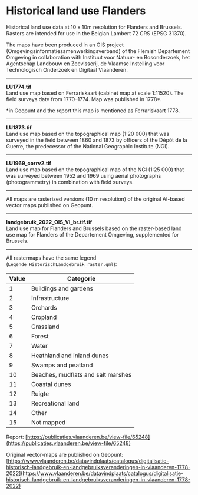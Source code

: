 # Historical land use Flanders

Historical land use data at 10 x 10m resolution for Flanders and Brussels.
Rasters are intended for use in the Belgian Lambert 72 CRS (EPSG 31370).

The maps have been produced in an OIS project (Omgevingsinformatiesamenwerkingsverband) of the Flemish Departement Omgeving in collaboration with Instituut voor Natuur- en Bosonderzoek, het Agentschap Landbouw en Zeevisserij, de Vlaamse Instelling voor Technologisch Onderzoek en Digitaal Vlaanderen.

---

**LU1774.tif**  
Land use map based on Ferrariskaart (cabinet map at scale 1:11520). The field surveys date from 1770–1774. Map was published in 1778*.

*in Geopunt and the report this map is mentioned as Ferrariskaart 1778.

---

**LU1873.tif**  
Land use map based on the topographical map (1:20 000) that was surveyed in the field between 1860 and 1873 by officers of the Dépôt de la Guerre, the predecessor of the National Geographic Institute (NGI).

---

**LU1969_corrv2.tif**  
Land use map based on the topographical map of the NGI (1:25 000) that was surveyed between 1952 and 1969 using aerial photographs (photogrammetry) in combination with field surveys.

---

All maps are rasterized versions (10 m resolution) of the original AI-based vector maps published on Geopunt.

---

**landgebruik_2022_OIS_Vl_br.tif.tif**  
Land use map for Flanders and Brussels based on the raster-based land use map for Flanders of the Departement Omgeving, supplemented for Brussels.

---

All rastermaps have the same legend (`Legende_HistorischLandgebruik_raster.qml`):

| Value | Categorie                              |
|-------|----------------------------------------|
| 1     | Buildings and gardens                  |
| 2     | Infrastructure                         |
| 3     | Orchards                               |
| 4     | Cropland                               |
| 5     | Grassland                              |
| 6     | Forest                                 |
| 7     | Water                                  |
| 8     | Heathland and inland dunes             |
| 9     | Swamps and peatland                    |
| 10    | Beaches, mudflats and salt marshes     |
| 11    | Coastal dunes                          |
| 12    | Ruigte                                 |
| 13    | Recreational land                      |
| 14    | Other                                  |
| 15    | Not mapped                             |


Report: [https://publicaties.vlaanderen.be/view-file/65248](https://publicaties.vlaanderen.be/view-file/65248)

Original vector-maps are published on Geopunt: [https://www.vlaanderen.be/datavindplaats/catalogus/digitalisatie-historisch-landgebruik-en-landgebruiksveranderingen-in-vlaanderen-1778-2022](https://www.vlaanderen.be/datavindplaats/catalogus/digitalisatie-historisch-landgebruik-en-landgebruiksveranderingen-in-vlaanderen-1778-2022)
